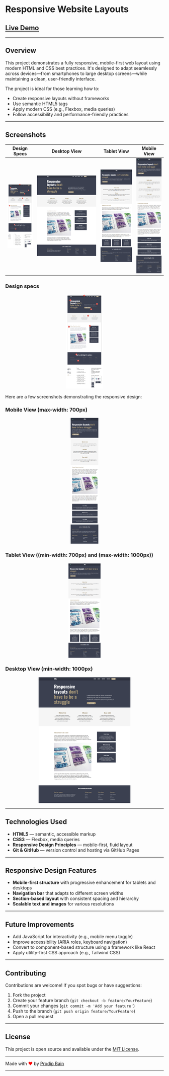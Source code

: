 # Responsive Website Layouts

## [Live Demo](https://pbain63.github.io/website-by-responsive-layouts)

---

## Overview

This project demonstrates a fully responsive, mobile-first web layout using modern HTML and CSS best practices. It's designed to adapt seamlessly across devices—from smartphones to large desktop screens—while maintaining a clean, user-friendly interface.

The project is ideal for those learning how to:

- Create responsive layouts without frameworks
- Use semantic HTML5 tags
- Apply modern CSS (e.g., Flexbox, media queries)
- Follow accessibility and performance-friendly practices

---

## Screenshots

| Design Specs                                         | Desktop View                                    | Tablet View                                   | Mobile View                                   |
| ---------------------------------------------------- | ----------------------------------------------- | --------------------------------------------- | --------------------------------------------- |
| ![Design specs](assets/screenshots/Design-specs.png) | ![Desktop](assets/screenshots/desktop-view.png) | ![Tablet](assets/screenshots/tablet-view.png) | ![Mobile](assets/screenshots/mobile-view.png) |

### Design specs

<div align="center">
  <img src="assets/screenshots/Design-specs.png" alt="Mobile View" height="300px" />
</div>

Here are a few screenshots demonstrating the responsive design:

### Mobile View (max-width: 700px)

<div align="center">
  <img src="assets/screenshots/mobile-view.png" alt="Mobile View" height="400px" />
</div>

### Tablet View ((min-width: 700px) and (max-width: 1000px))

<div align="center">
  <img src="assets/screenshots/tablet-view.png" alt="Tablet View" height="300px" />
</div>

### Desktop View (min-width: 1000px)

<div align="center">
  <img src="assets/screenshots/desktop-view.png" alt="Desktop View" height="400px" />
</div>

---

## Technologies Used

- **HTML5** — semantic, accessible markup
- **CSS3** — Flexbox, media queries
- **Responsive Design Principles** — mobile-first, fluid layout
- **Git & GitHub** — version control and hosting via GitHub Pages

---

## Responsive Design Features

- **Mobile-first structure** with progressive enhancement for tablets and desktops
- **Navigation bar** that adapts to different screen widths
- **Section-based layout** with consistent spacing and hierarchy
- **Scalable text and images** for various resolutions

---

## Future Improvements

- Add JavaScript for interactivity (e.g., mobile menu toggle)
- Improve accessibility (ARIA roles, keyboard navigation)
- Convert to component-based structure using a framework like React
- Apply utility-first CSS approach (e.g., Tailwind CSS)

---

## Contributing

Contributions are welcome! If you spot bugs or have suggestions:

1. Fork the project
2. Create your feature branch (`git checkout -b feature/YourFeature`)
3. Commit your changes (`git commit -m 'Add your feature'`)
4. Push to the branch (`git push origin feature/YourFeature`)
5. Open a pull request

---

## License

This project is open source and available under the [MIT License](LICENSE).

---

Made with <span style="color:red;">❤</span> by [Prodip Bain](https://github.com/pbain63)

---
